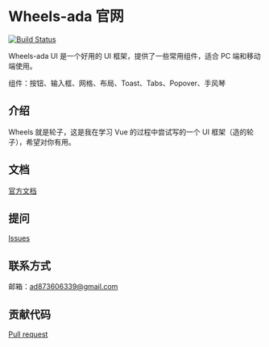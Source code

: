 # Wheels-ada 官网

[![Build Status](https://travis-ci.org/travis-ci/travis-web.svg?branch=master)](https://travis-ci.org/travis-ci/travis-web)

Wheels-ada UI 是一个好用的 UI 框架，提供了一些常用组件，适合 PC 端和移动端使用。

组件：按钮、输入框、网格、布局、Toast、Tabs、Popover、手风琴

## 介绍

Wheels 就是轮子，这是我在学习 Vue 的过程中尝试写的一个 UI 框架（造的轮子），希望对你有用。

## 文档
[官方文档](https://adashuai5.github.io/wheels-ada/)
## 提问
[Issues](https://github.com/Adashuai5/wheels-ada/issues)
## 联系方式
邮箱：ad873606339@gmail.com
## 贡献代码
[Pull request](https://github.com/Adashuai5/wheels-ada/pulls)